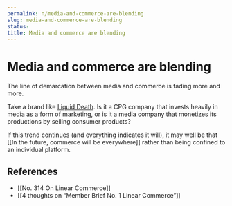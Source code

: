 ```yaml
---
permalink: n/media-and-commerce-are-blending
slug: media-and-commerce-are-blending
status: 
title: Media and commerce are blending
---
```

# Media and commerce are blending

The line of demarcation between media and commerce is fading more and more.

Take a brand like [Liquid Death](https://liquiddeath.com). Is it a CPG company that invests heavily in media as a form of marketing, or is it a media company that monetizes its productions by selling consumer products?

If this trend continues (and everything indicates it will), it may well be that [[In the future, commerce will be everywhere]] rather than being confined to an individual platform.

## References

- [[No. 314 On Linear Commerce]]
- [[4 thoughts on “Member Brief No. 1 Linear Commerce”]]
